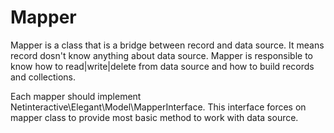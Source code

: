 # Mapper

Mapper is a class that is a bridge between record and data source. It means record dosn't know anything about data source.
Mapper is responsible to know how to read|write|delete from data source and how to build records and collections.

Each mapper should implement Netinteractive\Elegant\Model\MapperInterface. This interface forces on mapper class to provide most basic method to work with data source.